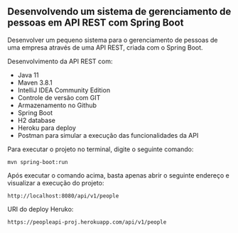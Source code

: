<h2>Desenvolvendo um sistema de gerenciamento de pessoas em API REST com Spring Boot</h2>

Desenvolver um pequeno sistema para o gerenciamento de pessoas de uma empresa através de uma API REST, criada com o Spring Boot.

Desenvolvimento da API REST com:
* Java 11
* Maven 3.8.1
* IntelliJ IDEA Community Edition
* Controle de versão com GIT
* Armazenamento no Github
* Spring Boot
* H2 database
* Heroku para deploy
* Postman para simular a execução das funcionalidades da API

Para executar o projeto no terminal, digite o seguinte comando:

```shell script
mvn spring-boot:run 
```

Após executar o comando acima, basta apenas abrir o seguinte endereço e visualizar a execução do projeto:

```
http://localhost:8080/api/v1/people
```

URI do deploy Heruko:

```
https://peopleapi-proj.herokuapp.com/api/v1/people
```


